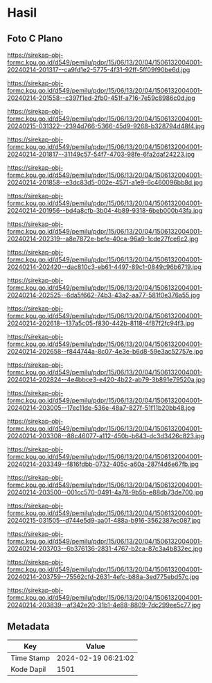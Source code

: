 # Hasil

## Foto C Plano

https://sirekap-obj-formc.kpu.go.id/d549/pemilu/pdpr/15/06/13/20/04/1506132004001-20240214-201317--ca9fd1e2-5775-4f31-92ff-5ff09f90be6d.jpg

https://sirekap-obj-formc.kpu.go.id/d549/pemilu/pdpr/15/06/13/20/04/1506132004001-20240214-201558--c397f1ed-2fb0-451f-a716-7e59c8986c0d.jpg

https://sirekap-obj-formc.kpu.go.id/d549/pemilu/pdpr/15/06/13/20/04/1506132004001-20240215-031322--2394d766-5366-45d9-9268-b328794d48f4.jpg

https://sirekap-obj-formc.kpu.go.id/d549/pemilu/pdpr/15/06/13/20/04/1506132004001-20240214-201817--31149c57-54f7-4703-98fe-6fa2daf24223.jpg

https://sirekap-obj-formc.kpu.go.id/d549/pemilu/pdpr/15/06/13/20/04/1506132004001-20240214-201858--e3dc83d5-002e-4571-a1e9-6c460096bb8d.jpg

https://sirekap-obj-formc.kpu.go.id/d549/pemilu/pdpr/15/06/13/20/04/1506132004001-20240214-201956--bd4a8cfb-3b04-4b89-9318-6beb000b43fa.jpg

https://sirekap-obj-formc.kpu.go.id/d549/pemilu/pdpr/15/06/13/20/04/1506132004001-20240214-202319--a8e7872e-befe-40ca-96a9-1cde27fce6c2.jpg

https://sirekap-obj-formc.kpu.go.id/d549/pemilu/pdpr/15/06/13/20/04/1506132004001-20240214-202420--dac810c3-eb61-4497-89c1-0849c96b6719.jpg

https://sirekap-obj-formc.kpu.go.id/d549/pemilu/pdpr/15/06/13/20/04/1506132004001-20240214-202525--6da5f662-74b3-43a2-aa77-581f0e376a55.jpg

https://sirekap-obj-formc.kpu.go.id/d549/pemilu/pdpr/15/06/13/20/04/1506132004001-20240214-202618--137a5c05-f830-442b-8118-4f87f2fc94f3.jpg

https://sirekap-obj-formc.kpu.go.id/d549/pemilu/pdpr/15/06/13/20/04/1506132004001-20240214-202658--f844744a-8c07-4e3e-b6d8-59e3ac52757e.jpg

https://sirekap-obj-formc.kpu.go.id/d549/pemilu/pdpr/15/06/13/20/04/1506132004001-20240214-202824--4e4bbce3-e420-4b22-ab79-3b891e79520a.jpg

https://sirekap-obj-formc.kpu.go.id/d549/pemilu/pdpr/15/06/13/20/04/1506132004001-20240214-203005--17ec11de-536e-48a7-827f-51f11b20bb48.jpg

https://sirekap-obj-formc.kpu.go.id/d549/pemilu/pdpr/15/06/13/20/04/1506132004001-20240214-203308--88c46077-a112-450b-b643-dc3d3426c823.jpg

https://sirekap-obj-formc.kpu.go.id/d549/pemilu/pdpr/15/06/13/20/04/1506132004001-20240214-203349--f816fdbb-0732-405c-a60a-287f4d6e67fb.jpg

https://sirekap-obj-formc.kpu.go.id/d549/pemilu/pdpr/15/06/13/20/04/1506132004001-20240214-203500--001cc570-0491-4a78-9b5b-e88db73de700.jpg

https://sirekap-obj-formc.kpu.go.id/d549/pemilu/pdpr/15/06/13/20/04/1506132004001-20240215-031505--d744e5d9-aa01-488a-b916-3562387ec087.jpg

https://sirekap-obj-formc.kpu.go.id/d549/pemilu/pdpr/15/06/13/20/04/1506132004001-20240214-203703--6b376136-2831-4767-b2ca-87c3a4b832ec.jpg

https://sirekap-obj-formc.kpu.go.id/d549/pemilu/pdpr/15/06/13/20/04/1506132004001-20240214-203759--75562cfd-2631-4efc-b88a-3ed775ebd57c.jpg

https://sirekap-obj-formc.kpu.go.id/d549/pemilu/pdpr/15/06/13/20/04/1506132004001-20240214-203839--af342e20-31b1-4e88-8809-7dc299ee5c77.jpg


## Metadata

| Key        | Value               |
| ---------- | ------------------- |
| Time Stamp | 2024-02-19 06:21:02 |
| Kode Dapil | 1501                |




